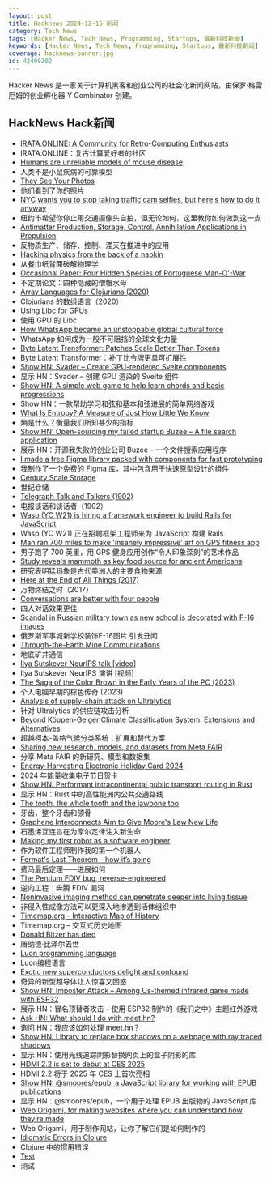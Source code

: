 ```yaml
---
layout: post
title: Hacknews 2024-12-15 新闻
category: Tech News
tags: [Hacker News, Tech News, Programming, Startups, 最新科技新闻]
keywords: [Hacker News, Tech News, Programming, Startups, 最新科技新闻]
coverage: hacknews-banner.jpg
id: 42408202
---
```


Hacker News 是一家关于计算机黑客和创业公司的社会化新闻网站，由保罗·格雷厄姆的创业孵化器 Y Combinator 创建。

## HackNews Hack新闻

- [IRATA.ONLINE: A Community for Retro-Computing Enthusiasts](https://irata.online/)
- IRATA.ONLINE：复古计算爱好者的社区
- [Humans are unreliable models of mouse disease](https://www.cell.com/cell/abstract/S0092-8674(24)00897-3)
- 人类不是小鼠疾病的可靠模型
- [They See Your Photos](https://theyseeyourphotos.com/)
- 他们看到了你的照片
- [NYC wants you to stop taking traffic cam selfies, but here's how to do it anyway](https://www.pcmag.com/articles/nyc-wants-you-to-stop-taking-traffic-cam-selfies-but-heres-how-to-do-it)
- 纽约市希望你停止用交通摄像头自拍，但无论如何，这里教你如何做到这一点
- [Antimatter Production, Storage, Control, Annihilation Applications in Propulsion](https://www.sciencedirect.com/science/article/pii/S2666202724004518)
- 反物质生产、储存、控制、湮灭在推进中的应用
- [Hacking physics from the back of a napkin](https://hapax.github.io/physics/teaching/hacks/napkin-hacks/)
- 从餐巾纸背面破解物理学
- [Occasional Paper: Four Hidden Species of Portuguese Man-O'-War](https://crookedtimber.org/2024/11/11/occasional-paper-four-hidden-species-of-portuguese-man-o-war/)
- 不定期论文：四种隐藏的僧帽水母
- [Array Languages for Clojurians (2020)](http://www.appliedscience.studio/articles/array-programming-for-clojurists.html)
- Clojurians 的数组语言（2020）
- [Using Libc for GPUs](https://libc.llvm.org/gpu/using.html)
- 使用 GPU 的 Libc
- [How WhatsApp became an unstoppable global cultural force](https://restofworld.org/2024/how-whatsapp-became-a-global-cultural-force/)
- WhatsApp 如何成为一股不可阻挡的全球文化力量
- [Byte Latent Transformer: Patches Scale Better Than Tokens](https://ai.meta.com/research/publications/byte-latent-transformer-patches-scale-better-than-tokens/?_fb_noscript=1)
- Byte Latent Transformer：补丁比令牌更具可扩展性
- [Show HN: Svader – Create GPU-rendered Svelte components](https://github.com/sockmaster27/svader)
- 显示 HN：Svader – 创建 GPU 渲染的 Svelte 组件
- [Show HN: A simple web game to help learn chords and basic progressions](https://chords.yottanami.com/)
- Show HN：一款帮助学习和弦和基本和弦进展的简单网络游戏
- [What Is Entropy? A Measure of Just How Little We Know](https://www.quantamagazine.org/what-is-entropy-a-measure-of-just-how-little-we-really-know-20241213/)
- 熵是什么？衡量我们所知甚少的指标
- [Show HN: Open-sourcing my failed startup Buzee – A file search application](https://github.com/gsidhu/buzee-tauri)
- 展示 HN：开源我失败的创业公司 Buzee – 一个文件搜索应用程序
- [I made a free Figma library packed with components for fast prototyping](https://veryfront.com/figma-kit)
- 我制作了一个免费的 Figma 库，其中包含用于快速原型设计的组件
- [Century Scale Storage](https://lil.law.harvard.edu/century-scale-storage/)
- 世纪仓储
- [Telegraph Talk and Talkers (1902)](https://books.google.com/books?id=_49JAQAAMAAJ&newbks=1&newbks_redir=0&pg=PA227#v=onepage&q&f=false)
- 电报谈话和谈话者（1902）
- [Wasp (YC W21) is hiring a framework engineer to build Rails for JavaScript]()
- Wasp (YC W21) 正在招聘框架工程师来为 JavaScript 构建 Rails
- [Man ran 700 miles to make 'insanely impressive' art on GPS fitness app](https://www.washingtonpost.com/lifestyle/2024/12/02/strava-art-run-toronto-mccabe/)
- 男子跑了 700 英里，用 GPS 健身应用创作“令人印象深刻”的艺术作品
- [Study reveals mammoth as key food source for ancient Americans](https://www.uaf.edu/news/study-reveals-mammoth-as-key-food-source-for-ancient-americans.php)
- 研究表明猛犸象是古代美洲人的主要食物来源
- [Here at the End of All Things (2017)](https://longreads.com/2017/08/24/fantasy-maps-game-of-thrones/)
- 万物终结之时（2017）
- [Conversations are better with four people](https://www.thetimes.com/article/why-conversations-are-better-with-four-people-zhxbsg06s)
- 四人对话效果更佳
- [Scandal in Russian military town as new school is decorated with F-16 images](https://www.thebarentsobserver.com/news/scandal-in-russian-military-town-pechenga-as-new-school-is-decorated-with-picture-of-us-fighter-jets/422078)
- 俄罗斯军事城新学校装饰F-16图片 引发丑闻
- [Through-the-Earth Mine Communications](https://en.wikipedia.org/wiki/Through-the-earth_mine_communications)
- 地底矿井通信
- [Ilya Sutskever NeurIPS talk [video]](https://www.youtube.com/watch?v=1yvBqasHLZs)
- Ilya Sutskever NeurIPS 演讲 [视频]
- [The Saga of the Color Brown in the Early Years of the PC (2023)](http://nerdlypleasures.blogspot.com/2023/03/the-saga-of-color-brown-in-early-years.html)
- 个人电脑早期的棕色传奇 (2023)
- [Analysis of supply-chain attack on Ultralytics](https://blog.pypi.org/posts/2024-12-11-ultralytics-attack-analysis/)
- 针对 Ultralytics 的供应链攻击分析
- [Beyond Köppen-Geiger Climate Classification System: Extensions and Alternatives](https://worldbuildingpasta.blogspot.com/2024/12/beyond-koppen-geiger-climate.html)
- 超越柯本-盖格气候分类系统：扩展和替代方案
- [Sharing new research, models, and datasets from Meta FAIR](https://ai.meta.com/blog/meta-fair-updates-agents-robustness-safety-architecture/?_fb_noscript=1)
- 分享 Meta FAIR 的新研究、模型和数据集
- [Energy-Harvesting Electronic Holiday Card 2024](https://www.keacher.com/xmas24/)
- 2024 年能量收集电子节日贺卡
- [Show HN: Performant intracontinental public transport routing in Rust](https://github.com/ellenhp/farebox)
- 显示 HN：Rust 中的高性能洲内公共交通路线
- [The tooth, the whole tooth and the jawbone too](https://thequackdoctor.substack.com/p/the-tooth-the-whole-tooth-and-the)
- 牙齿，整个牙齿和颌骨
- [Graphene Interconnects Aim to Give Moore's Law New Life](https://spectrum.ieee.org/graphene-semiconductor-2670398194)
- 石墨烯互连旨在为摩尔定律注入新生命
- [Making my first robot as a software engineer](https://github.com/Robertleoj/pen_plotter_robot/blob/main/story.md)
- 作为软件工程师制作我的第一个机器人
- [Fermat's Last Theorem – how it’s going](https://xenaproject.wordpress.com/2024/12/11/fermats-last-theorem-how-its-going/)
- 费马最后定理——进展如何
- [The Pentium FDIV bug, reverse-engineered](https://oldbytes.space/@kenshirriff/113606898880486330)
- 逆向工程：奔腾 FDIV 漏洞
- [Noninvasive imaging method can penetrate deeper into living tissue](https://news.mit.edu/2024/noninvasive-imaging-method-can-penetrate-deeper-living-tissue-1211)
- 非侵入性成像方法可以更深入地渗透到活体组织中
- [Timemap.org – Interactive Map of History](https://www.oldmapsonline.org/en/history/regions)
- Timemap.org – 交互式历史地图
- [Donald Bitzer has died](https://computerhistory.org/blog/in-memoriam-donald-bitzer-1934-2024/)
- 唐纳德·比泽尔去世
- [Luon programming language](https://github.com/rochus-keller/Luon/blob/master/Readme.md)
- Luon编程语言
- [Exotic new superconductors delight and confound](https://www.quantamagazine.org/exotic-new-superconductors-delight-and-confound-20241206/)
- 奇异的新型超导体让人惊喜又困惑
- [Show HN: Imposter Attack – Among Us-themed infrared game made with ESP32](https://blog.langworth.com/imposter-attack)
- 展示 HN：冒名顶替者攻击 – 使用 ESP32 制作的《我们之中》主题红外游戏
- [Ask HN: What should I do with meet.hn?]()
- 询问 HN：我应该如何处理 meet.hn？
- [Show HN: Library to replace box shadows on a webpage with ray traced shadows](https://rtx-on.steren.fr/)
- 显示 HN：使用光线追踪阴影替换网页上的盒子阴影的库
- [HDMI 2.2 is set to debut at CES 2025](https://www.tomshardware.com/tech-industry/hdmi-2-2-is-set-to-debut-at-ces-2025-the-new-standard-brings-higher-resolutions-refresh-rates-and-bandwidth)
- HDMI 2.2 将于 2025 年 CES 上首次亮相
- [Show HN: @smoores/epub, a JavaScript library for working with EPUB publications](https://www.npmjs.com/package/@smoores/epub)
- 显示 HN：@smoores/epub，一个用于处理 EPUB 出版物的 JavaScript 库
- [Web Origami, for making websites where you can understand how they’re made](https://weborigami.org)
- Web Origami，用于制作网站，让你了解它们是如何制作的
- [Idiomatic Errors in Clojure](https://www.daveliepmann.com/articles/idiomatic-clojure-errors.html)
- Clojure 中的惯用错误
- [Test](https://www.defense.gov/News/News-Stories/Article/Article/4000004/test/)
- 测试

